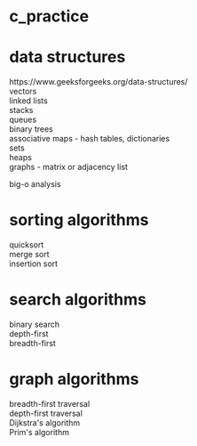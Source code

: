 # c_practice

<h1>data structures</h1>
https://www.geeksforgeeks.org/data-structures/<br>
vectors<br>
linked lists<br>
stacks<br>
queues<br>
binary trees<br>
associative maps - hash tables, dictionaries<br>
sets<br>
heaps<br>
graphs - matrix or adjacency list<br>

big-o analysis<br>

<h1>sorting algorithms</h1>
quicksort<br>
merge sort<br>
insertion sort<br>

<h1>search algorithms</h1>
binary search<br>
depth-first<br>
breadth-first<br>

<h1>graph algorithms</h1>
breadth-first traversal<br>
depth-first traversal<br>
Dijkstra's algorithm<br>
Prim's algorithm<br>
